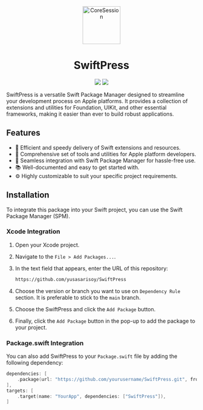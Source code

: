 <div align="center">
  <img width="100" height="100" alt="CoreSession" src="https://github.com/yusasarisoy/SwiftPress/assets/30107357/b789ffce-dba6-40ec-8eed-ca9d67b03d2d">
  </br>
  <h1><b>SwiftPress</b></h1>
</div>

<div align="center">

![](https://img.shields.io/badge/Editor-Xcode-informational?style=flat&logo=xcode&logoColor=white&color=FC3F1B) ![](https://img.shields.io/badge/Language-Swift-informational?style=flat&logo=swift&logoColor=white&color=FC3F1B)

</div>

SwiftPress is a versatile Swift Package Manager designed to streamline your development process on Apple platforms. It provides a collection of extensions and utilities for Foundation, UIKit, and other essential frameworks, making it easier than ever to build robust applications.

## Features

- 🚀 Efficient and speedy delivery of Swift extensions and resources.
- 🧰 Comprehensive set of tools and utilities for Apple platform developers.
- 🔌 Seamless integration with Swift Package Manager for hassle-free use.
- 📚 Well-documented and easy to get started with.
- ⚙️ Highly customizable to suit your specific project requirements.

## Installation

To integrate this package into your Swift project, you can use the Swift Package Manager (SPM).

### Xcode Integration

1. Open your Xcode project.

2. Navigate to the `File > Add Packages...`.

3. In the text field that appears, enter the URL of this repository:

    ```markdown
    https://github.com/yusasarisoy/SwiftPress

4. Choose the version or branch you want to use on `Dependency Rule` section. It is preferable to stick to the `main` branch.

5. Choose the SwiftPress and click the `Add Package` button.

6. Finally, click the `Add Package` button in the pop-up to add the package to your project.

### Package.swift Integration

You can also add SwiftPress to your `Package.swift` file by adding the following dependency:

```swift
dependencies: [
    .package(url: "https://github.com/yourusername/SwiftPress.git", from: "1.0.0")
],
targets: [
    .target(name: "YourApp", dependencies: ["SwiftPress"]),
]

